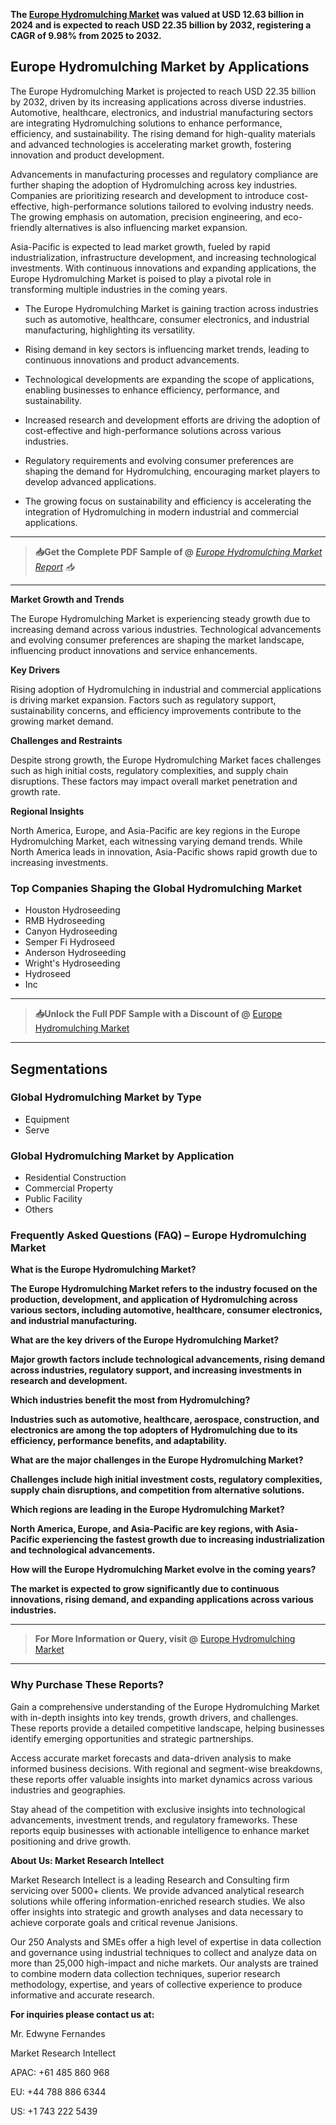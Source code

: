 <p><strong>The <a href="https://www.marketresearchintellect.com/download-sample/?rid=1055311&amp;utm_source=Pulse-April-Europe&amp;utm_medium=852">Europe Hydromulching Market</a> was valued at USD 12.63 billion in 2024 and is expected to reach USD 22.35 billion by 2032, registering a CAGR of 9.98% from 2025 to 2032.</strong></p><h2>Europe Hydromulching Market by Applications&nbsp;</h2><p><p>The Europe Hydromulching Market is projected to reach USD 22.35 billion by 2032, driven by its increasing applications across diverse industries. Automotive, healthcare, electronics, and industrial manufacturing sectors are integrating Hydromulching solutions to enhance performance, efficiency, and sustainability. The rising demand for high-quality materials and advanced technologies is accelerating market growth, fostering innovation and product development.</p><p>Advancements in manufacturing processes and regulatory compliance are further shaping the adoption of Hydromulching across key industries. Companies are prioritizing research and development to introduce cost-effective, high-performance solutions tailored to evolving industry needs. The growing emphasis on automation, precision engineering, and eco-friendly alternatives is also influencing market expansion.</p><p>Asia-Pacific is expected to lead market growth, fueled by rapid industrialization, infrastructure development, and increasing technological investments. With continuous innovations and expanding applications, the Europe Hydromulching Market is poised to play a pivotal role in transforming multiple industries in the coming years.</p></p><ul><li><p>The Europe Hydromulching Market is gaining traction across industries such as automotive, healthcare, consumer electronics, and industrial manufacturing, highlighting its versatility.</p></li><li><p>Rising demand in key sectors is influencing market trends, leading to continuous innovations and product advancements.</p></li><li><p>Technological developments are expanding the scope of applications, enabling businesses to enhance efficiency, performance, and sustainability.</p></li><li><p>Increased research and development efforts are driving the adoption of cost-effective and high-performance solutions across various industries.</p></li><li><p>Regulatory requirements and evolving consumer preferences are shaping the demand for Hydromulching, encouraging market players to develop advanced applications.</p></li><li><p>The growing focus on sustainability and efficiency is accelerating the integration of Hydromulching in modern industrial and commercial applications.</p></li></ul><hr /><blockquote><p><strong><span class="font-[700]">📥Get the Complete PDF Sample of @ </span></strong><em><span class="font-[700]"><a href="https://www.marketresearchintellect.com/download-sample/?rid=1055311&amp;utm_source=Pulse-April-Europe&amp;utm_medium=852" target="_blank" data-tracking-control-name="article-ssr-frontend-pulse_little-text-block" data-tracking-will-navigate="" data-test-link="">Europe Hydromulching Market Report</a>&nbsp;📥</span></em></p></blockquote><hr /><p class="" data-start="77" data-end="360"><strong data-start="77" data-end="105">Market Growth and Trends</strong></p><p class="" data-start="77" data-end="360">The Europe Hydromulching Market is experiencing steady growth due to increasing demand across various industries. Technological advancements and evolving consumer preferences are shaping the market landscape, influencing product innovations and service enhancements.</p><p class="" data-start="362" data-end="606"><strong data-start="362" data-end="377">Key Drivers</strong></p><p class="" data-start="362" data-end="606">Rising adoption of Hydromulching in industrial and commercial applications is driving market expansion. Factors such as regulatory support, sustainability concerns, and efficiency improvements contribute to the growing market demand.</p><p class="" data-start="608" data-end="849"><strong data-start="608" data-end="637">Challenges and Restraints</strong></p><p class="" data-start="608" data-end="849">Despite strong growth, the Europe Hydromulching Market faces challenges such as high initial costs, regulatory complexities, and supply chain disruptions. These factors may impact overall market penetration and growth rate.</p><p class="" data-start="851" data-end="1095"><strong data-start="851" data-end="872">Regional Insights</strong></p><p class="" data-start="851" data-end="1095">North America, Europe, and Asia-Pacific are key regions in the Europe Hydromulching Market, each witnessing varying demand trends. While North America leads in innovation, Asia-Pacific shows rapid growth due to increasing investments.</p><p><h3>Top Companies Shaping the Global Hydromulching Market </h3><ul><li>Houston Hydroseeding</li><li>RMB Hydroseeding</li><li>Canyon Hydroseeding</li><li>Semper Fi Hydroseed</li><li>Anderson Hydroseeding</li><li>Wright's Hydroseeding</li><li>Hydroseed</li><li>Inc</li></ul></p><hr /><blockquote><p><strong>📥Unlock the Full PDF Sample with a Discount of @</strong> <a href="https://www.marketresearchintellect.com/ask-for-discount/?rid=1055311&amp;utm_source=Pulse-April-Europe&amp;utm_medium=852">Europe Hydromulching Market</a></p></blockquote><hr /><p><h2>Segmentations</h2><h3>Global Hydromulching Market by Type</h3><ul><li>Equipment</li><li>Serve</li></ul><h3>Global Hydromulching Market by Application</h3><ul><li>Residential Construction</li><li>Commercial Property</li><li>Public Facility</li><li>Others</li></ul></p><h3><strong>Frequently Asked Questions (FAQ) &ndash; Europe Hydromulching Market</strong></h3><p><strong>What is the Europe Hydromulching Market?</strong></p><p><strong>The Europe Hydromulching Market refers to the industry focused on the production, development, and application of Hydromulching across various sectors, including automotive, healthcare, consumer electronics, and industrial manufacturing.</strong></p><p><strong>What are the key drivers of the Europe Hydromulching Market?</strong></p><p><strong>Major growth factors include technological advancements, rising demand across industries, regulatory support, and increasing investments in research and development.</strong></p><p><strong>Which industries benefit the most from Hydromulching?</strong></p><p><strong>Industries such as automotive, healthcare, aerospace, construction, and electronics are among the top adopters of Hydromulching due to its efficiency, performance benefits, and adaptability.</strong></p><p><strong>What are the major challenges in the Europe Hydromulching Market?</strong></p><p><strong>Challenges include high initial investment costs, regulatory complexities, supply chain disruptions, and competition from alternative solutions.</strong></p><p><strong>Which regions are leading in the Europe Hydromulching Market?</strong></p><p><strong>North America, Europe, and Asia-Pacific are key regions, with Asia-Pacific experiencing the fastest growth due to increasing industrialization and technological advancements.</strong></p><p><strong>How will the Europe Hydromulching Market evolve in the coming years?</strong></p><p><strong>The market is expected to grow significantly due to continuous innovations, rising demand, and expanding applications across various industries.</strong></p><hr /><blockquote><p><span class="font-[700]"><strong>For More Information or Query, visit&nbsp;@</strong>&nbsp;</span><span class="font-[700]"><a href="https://www.marketresearchintellect.com/product/hydromulching-market/?utm_source=Linkedin&utm_medium=852" target="_blank" data-tracking-control-name="article-ssr-frontend-pulse_little-text-block" data-tracking-will-navigate="" data-test-link="">Europe Hydromulching Market</a></span></p></blockquote><hr /><h3><strong data-start="0" data-end="31">Why Purchase These Reports?</strong></h3><p class="" data-start="35" data-end="297">Gain a comprehensive understanding of the Europe Hydromulching Market with in-depth insights into key trends, growth drivers, and challenges. These reports provide a detailed competitive landscape, helping businesses identify emerging opportunities and strategic partnerships.</p><p class="" data-start="299" data-end="540">Access accurate market forecasts and data-driven analysis to make informed business decisions. With regional and segment-wise breakdowns, these reports offer valuable insights into market dynamics across various industries and geographies.</p><p class="" data-start="542" data-end="784">Stay ahead of the competition with exclusive insights into technological advancements, investment trends, and regulatory frameworks. These reports equip businesses with actionable intelligence to enhance market positioning and drive growth.</p><p><strong><span class="font-[700]">About Us: Market Research Intellect</span></strong></p><p><span class="">Market Research Intellect is a leading Research and Consulting firm servicing over 5000+ clients. We provide advanced analytical research solutions while offering information-enriched research studies.&nbsp;</span>We also offer insights into strategic and growth analyses and data necessary to achieve corporate goals and critical revenue Janisions.</p><p><span class="">Our 250 Analysts and SMEs offer a high level of expertise in data collection and governance using industrial techniques to collect and analyze data on more than 25,000 high-impact and niche markets. Our analysts are trained to combine modern data collection techniques, superior research methodology, expertise, and years of collective experience to produce informative and accurate research.</span></p><p><strong>For inquiries please contact us at:</strong></p><p>Mr. Edwyne Fernandes</p><p>Market Research Intellect</p><p>APAC: +61 485 860 968</p><p>EU: +44 788 886 6344</p><p>US: +1 743 222 5439</p>